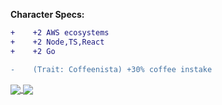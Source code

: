 
**Character Specs:**
```diff
+    +2 AWS ecosystems
+    +2 Node,TS,React
+    +2 Go

-    (Trait: Coffeenista) +30% coffee instake
```


<a href="https://github.com/meta">
  <img align="center" src="https://github-readme-stats.vercel.app/api?username=meta&count_private=true&show_icons=true&include_all_commits=true" />
</a>
<a href="https://github.com/meta">
  <img align="center" src="https://github-readme-stats.vercel.app/api/top-langs/?username=meta&layout=compact" />
</a>
